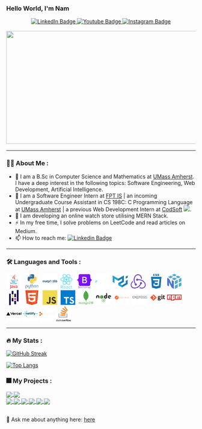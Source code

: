 <!--(<div id="header" align="center">
  <img src="https://media.giphy.com/media/v1.Y2lkPTc5MGI3NjExbzJ0amMweHQ0YnEzZzUyN29wZTV0bHQzeW9jc20yazQ1ZTdjd2drdSZlcD12MV9pbnRlcm5hbF9naWZfYnlfaWQmY3Q9Zw/RbDKaczqWovIugyJmW/giphy.gif" width="1200" height="400"/>
</div>) -->

### Hello World, I'm Nam
<div id="badges" align="center">
  <a href="https://www.linkedin.com/in/nam-pham-5473a1196/">
    <img src="https://img.shields.io/badge/LinkedIn-blue?style=for-the-badge&logo=linkedin&logoColor=white" alt="LinkedIn Badge"/>
  </a>
  <a href="https://www.youtube.com/channel/UCeSn8p73E8IxpW5ysSWBcCA">
    <img src="https://img.shields.io/badge/YouTube-red?style=for-the-badge&logo=youtube&logoColor=white" alt="Youtube Badge"/>
  </a>
  <a href="https://www.instagram.com/covid_nam/">
    <img src="https://img.shields.io/badge/Instagram-orange?style=for-the-badge&logo=instagram&logoColor=white" alt="Instagram Badge"/>
  </a>
</div>

<div align="center"><img src="https://komarev.com/ghpvc/?username=namdavid2904&style=flat-square&color=blue" alt=""/></div>

<div align="center">
  <img src="https://media.giphy.com/media/v1.Y2lkPTc5MGI3NjExYnoyd214amllcG85aW01MTVlZGxpYnFua2NmcGxxd2loZGdhcXpocSZlcD12MV9pbnRlcm5hbF9naWZfYnlfaWQmY3Q9Zw/ZVik7pBtu9dNS/giphy.gif" width="600" height="300"/>
</div>

---

### :man_technologist: About Me :
- 🏫 I am a B.Sc in Computer Science and Mathematics at [UMass Amherst](https://www.umass.edu/). I have a deep interest in the following topics: Software Engineering, Web Development, Artificial Intelligence.
- 💼 I am a Software Engineer Intern at [FPT IS](https://fpt-is.com/) | an incoming Undergraduate Course Assistant in CS 198C: C Programming Language at [UMass Amherst](https://www.umass.edu/) | a previous Web Development Intern at [CodSoft](https://www.codsoft.in/) <img src="https://media.giphy.com/media/WUlplcMpOCEmTGBtBW/giphy.gif" width="30">.
- :telescope: I am developing an online watch store utilising MERN Stack.
- :zap: In my free time, I solve problems on LeetCode and read articles on Medium.
- :mailbox: How to reach me: [![Linkedin Badge](https://img.shields.io/badge/-Linkedin-blue?style=flat&logo=Linkedin&logoColor=white)](https://www.linkedin.com/in/nam-pham-5473a1196/)

---

### :hammer_and_wrench: Languages and Tools :

<div>
  <img src="https://github.com/devicons/devicon/blob/master/icons/java/java-original-wordmark.svg" title="Java" alt="Java" width="40" height="40"/>&nbsp;
  <img src="https://github.com/devicons/devicon/blob/master/icons/python/python-original-wordmark.svg" title="Python" alt="Python" width="40" height="40"/>&nbsp;
  <img src="https://github.com/devicons/devicon/blob/master/icons/matplotlib/matplotlib-original-wordmark.svg" title="Matplot" **alt="Matplot" width="40" height="40"/>
  <img src="https://github.com/devicons/devicon/blob/master/icons/react/react-original-wordmark.svg" title="React" alt="React" width="40" height="40"/>&nbsp;
  <img src="https://github.com/devicons/devicon/blob/master/icons/bootstrap/bootstrap-original-wordmark.svg" title="Bootstrap" alt="Bootstrap" width="40" height="40"/>&nbsp;
  <img src="https://github.com/devicons/devicon/blob/master/icons/tailwindcss/tailwindcss-original-wordmark.svg" title="Tailwind" alt="Tailwind" width="40" height="40"/>&nbsp;
  <img src="https://github.com/devicons/devicon/blob/master/icons/materialui/materialui-original.svg" title="Material UI" alt="Material UI" width="40" height="40"/>&nbsp;
  <img src="https://github.com/devicons/devicon/blob/master/icons/redux/redux-original.svg" title="Redux" alt="Redux " width="40" height="40"/>&nbsp;
  <img src="https://github.com/devicons/devicon/blob/master/icons/css3/css3-plain-wordmark.svg" title="CSS3" alt="CSS" width="40" height="40"/>&nbsp;
  <img src="https://github.com/devicons/devicon/blob/master/icons/numpy/numpy-original.svg" title="NumPy" alt="NumPy" width="40" height="40"/>&nbsp;
  <img src="https://github.com/devicons/devicon/blob/master/icons/pandas/pandas-original.svg" title="Pandas" alt="Pandas" width="40" height="40"/>&nbsp;
  <img src="https://github.com/devicons/devicon/blob/master/icons/html5/html5-original.svg" title="HTML5" alt="HTML" width="40" height="40"/>&nbsp;
  <img src="https://github.com/devicons/devicon/blob/master/icons/javascript/javascript-original.svg" title="JavaScript" alt="JavaScript" width="40" height="40"/>&nbsp;
  <img src="https://github.com/devicons/devicon/blob/master/icons/typescript/typescript-original.svg" title="TypeScript" alt="TypeScript" width="40" height="40"/>&nbsp;
  <img src="https://github.com/devicons/devicon/blob/master/icons/mongodb/mongodb-plain-wordmark.svg" title="MongoDB" alt="MongoDB" width="40" height="40"/>&nbsp;
  <img src="https://github.com/devicons/devicon/blob/master/icons/nodejs/nodejs-original-wordmark.svg" title="NodeJS" alt="NodeJS" width="40" height="40"/>&nbsp;
  <img src="https://github.com/devicons/devicon/blob/master/icons/postman/postman-original-wordmark.svg" title="Postman" alt="Postman" width="40" height="40"/>&nbsp;
  <img src="https://github.com/devicons/devicon/blob/master/icons/express/express-original-wordmark.svg" title="Express" alt="Express" width="40" height="40"/>&nbsp;
  <img src="https://github.com/devicons/devicon/blob/master/icons/git/git-original-wordmark.svg" title="Git" **alt="Git" width="40" height="40"/>
  <img src="https://github.com/devicons/devicon/blob/master/icons/npm/npm-original-wordmark.svg" title="NPM" **alt="NPM" width="40" height="40"/>
  <img src="https://github.com/devicons/devicon/blob/master/icons/vercel/vercel-original-wordmark.svg" title="Vercel" **alt="Vercel" width="40" height="40"/>
  <img src="https://github.com/devicons/devicon/blob/master/icons/netlify/netlify-original-wordmark.svg" title="Netlify" **alt="Netlify" width="40" height="40"/>
  <img src="https://github.com/devicons/devicon/blob/master/icons/replit/replit-original-wordmark.svg" title="Replit" **alt="Replit" width="40" height="40"/>
  <img src="https://github.com/devicons/devicon/blob/master/icons/stackoverflow/stackoverflow-original-wordmark.svg" title="Stackoverflow" **alt="Stackoverflow" width="40" height="40"/>
</div>

---
### :fire: My Stats :

[![GitHub Streak](http://github-readme-streak-stats.herokuapp.com?user=namdavid2904&theme=dark&background=000000)](https://git.io/streak-stats)


[![Top Langs](https://github-readme-stats.vercel.app/api/top-langs/?username=namdavid2904&layout=compact&theme=vision-friendly-dark)](https://github.com/anuraghazra/github-readme-stats)

### :fireworks: My Projects :

<a href="https://github.com/namdavid2904/Watch-Store">
  <img align="center" src="https://github-readme-stats.vercel.app/api/pin/?username=namdavid2904&repo=Watch-Store&theme=radical" />
</a>

<a href="https://github.com/namdavid2904/Personal-Website">
  <img align="center" src="https://github-readme-stats.vercel.app/api/pin/?username=namdavid2904&repo=Personal-Website&theme=dracula" /><br />
</a> 

<a href="https://github.com/namdavid2904/spark-software-engineering-assessment-nam-pham">
  <img align="center" src="https://github-readme-stats.vercel.app/api/pin/?username=namdavid2904&repo=spark-software-engineering-assessment-nam-pham&theme=cobalt" />
</a>

<a href="https://github.com/namdavid2904/Dragon-Repeller">
  <img align="center" src="https://github-readme-stats.vercel.app/api/pin/?username=namdavid2904&repo=Dragon-Repeller&theme=dark" />
</a>

<a href="https://github.com/namdavid2904/band-site">
  <img align="center" src="https://github-readme-stats.vercel.app/api/pin/?username=namdavid2904&repo=band-site&theme=merko" />
</a>

<a href="https://github.com/namdavid2904/Billionaire-Insights">
  <img align="center" src="https://github-readme-stats.vercel.app/api/pin/?username=namdavid2904&repo=Billionaire-Insights&theme=synthwave" />
</a>

<a href="https://github.com/namdavid2904/employee-data-processing">
  <img align="center" src="https://github-readme-stats.vercel.app/api/pin/?username=namdavid2904&repo=employee-data-processing&theme=gruvbox" />
</a>    

<a href="https://github.com/namdavid2904/Tic-Tac-Toe">
  <img align="center" src="https://github-readme-stats.vercel.app/api/pin/?username=namdavid2904&repo=Tic-Tac-Toe&theme=onedark" /><br />
</a> 
<br />

💬 Ask me about anything here: [here](https://github.com/namdavid2904/namdavid/issues)


